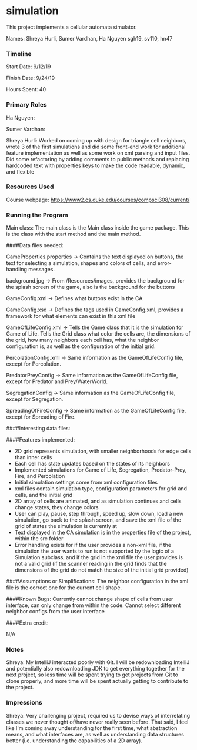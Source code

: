 simulation
====

This project implements a cellular automata simulator.

Names: Shreya Hurli, Sumer Vardhan, Ha Nguyen
sgh19, sv110, hn47

### Timeline

Start Date: 9/12/19

Finish Date: 9/24/19

Hours Spent: 40

### Primary Roles
Ha Nguyen: 

Sumer Vardhan:

Shreya Hurli: Worked on coming up with design for triangle cell neighbors, 
wrote 3 of the first simulations and did some front-end work for additional feature implementation
as well as some work on xml parsing and input files. Did some refactoring by adding comments to public methods and 
replacing hardcoded text with properties keys to make the code readable, dynamic, and flexible


### Resources Used
Course webpage: https://www2.cs.duke.edu/courses/compsci308/current/

### Running the Program

Main class: The main class is the Main class inside the game package. This is the class with the start 
method and the main method.

####Data files needed: 

GameProperties.properties -> Contains the text displayed on buttons, the text for selecting a simulation, shapes and 
colors of cells, and error-handling messages.

background.jpg -> From /Resources/images, provides the background for the splash screen
of the game, also is the background for the buttons

GameConfig.xml -> Defines what buttons exist in the CA

GameConfig.xsd -> Defines the tags used in GameConfig.xml, provides a framework for what elements can exist in
this xml file

GameOfLifeConfig.xml -> Tells the Game class that it is the simulation for Game of Life. Tells the Grid
class what color the cells are, the dimensions of the grid, how many neighbors each cell has, what the
neighbor configuration is, as well as the configuration of the initial grid. 

PercolationConfig.xml -> Same information as the GameOfLifeConfig file, except for Percolation.

PredatorPreyConfig -> Same information as the GameOfLifeConfig file, except for Predator and Prey/WaterWorld.

SegregationConfig -> Same information as the GameOfLifeConfig file, except for Segregation.

SpreadingOfFireConfig -> Same information as the GameOfLifeConfig file, except for Spreading of Fire.

####Interesting data files:

####Features implemented:

* 2D grid represents simulation, with smaller neighborhoods for edge cells
than inner cells
* Each cell has state updates based on the states of its neighbors
* Implemented simulations for Game of Life, Segregation, Predator-Prey, Fire, and
Percolation
* Initial simulation settings come from xml configuration files 
* xml files contain simulation type, configuration parameters for grid and cells, 
and the initial grid
* 2D array of cells are animated, and as simulation continues and cells change states,
they change colors 
* User can play, pause, step through, speed up, slow down, load a new simulation,
go back to the splash screen, and save the xml file of the grid of states the simulation is currently at
* Text displayed in the CA simulation is in the properties file of the project, within the src folder
* Error handling exists for if the user provides a non-xml file, if the simulation the user wants to run
is not supported by the logic of a Simulation subclass, and if the grid in the xml file the user provides is not a valid grid (if the scanner reading in 
the grid finds that the dimensions of the grid do not match the size of the initial grid provided)


####Assumptions or Simplifications:
The neighbor configuration in the xml file is the correct one for the current cell shape.

####Known Bugs:
Currently cannot change shape of cells from user interface, can only change from within the code. 
Cannot select different neighbor configs from the user interface


####Extra credit:

N/A

### Notes

Shreya: My IntelliJ interacted poorly with Git. I will be redownloading IntelliJ and potentially also redownloading JDK
to get everything together for the next project, so less time will be spent trying to get projects from Git to clone
properly, and more time will be spent actually getting to contribute to the project. 

### Impressions

Shreya: Very challenging project, required us to devise ways of interrelating classes we never thought of/have never 
really seen before. That said, I feel like I'm coming away understanding for the first time, what abstraction means, and
what interfaces are, as well as understanding data structures better (i.e. understanding the capabilities of a 2D array).

